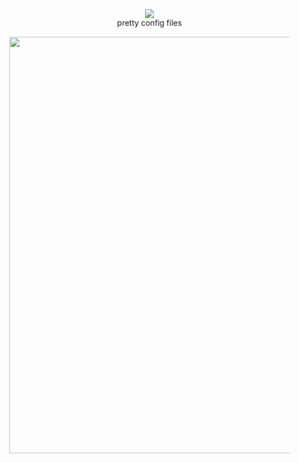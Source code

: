 <div align=center>
  <img src="https://user-images.githubusercontent.com/20311086/184478726-37ad298d-eea1-4340-8175-4462f62e6a68.png" />
  <br>
  pretty config files
  <br><br>
  <img width=750 src="https://source.unsplash.com/random?space" />
</div>
